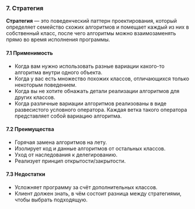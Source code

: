 ### 7. Стратегия
**Стратегия** — это поведенческий паттерн проектирования, который определяет семейство схожих алгоритмов и помещает каждый из них в собственный класс, после чего алгоритмы можно взаимозаменять прямо во время исполнения программы.

#### 7.1 Применимость
* Когда вам нужно использовать разные вариации какого-то алгоритма внутри одного объекта.
* Когда у вас есть множество похожих классов, отличающихся только некоторым поведением.
* Когда вы не хотите обнажать детали реализации алгоритмов для других классов.
* Когда различные вариации алгоритмов реализованы в виде развесистого условного оператора. Каждая ветка такого оператора представляет собой вариацию алгоритма.

#### 7.2 Преимущества
* Горячая замена алгоритмов на лету.
* Изолирует код и данные алгоритмов от остальных классов.
* Уход от наследования к делегированию.
* Реализует принцип открытости/закрытости.

#### 7.3 Недостатки
* Усложняет программу за счёт дополнительных классов.
* Клиент должен знать, в чём состоит разница между стратегиями, чтобы выбрать подходящую.